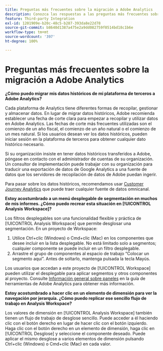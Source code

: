 ```yaml
---
title: Preguntas más frecuentes sobre la migración a Adobe Analytics
description: Conozca las respuestas a las preguntas más frecuentes sobre el cambio desde una plataforma de terceros a Adobe.
feature: Third-party Integration
exl-id: 1201909e-b20c-48c5-b287-393da8e22d78
source-git-commit: b8640d1387a475e2a9dd082759f0514bd18c1b6e
workflow-type: tm+mt
source-wordcount: '397'
ht-degree: 100%

---
```


# Preguntas más frecuentes sobre la migración a Adobe Analytics

**¿Cómo puedo migrar mis datos históricos de mi plataforma de terceros a Adobe Analytics?**

Cada plataforma de Analytics tiene diferentes formas de recopilar, gestionar y almacenar datos. En lugar de migrar datos históricos, Adobe recomienda establecer una fecha de corte clara para empezar a recopilar y utilizar datos en Adobe Analytics. Las fechas de corte más frecuentes utilizadas son el comienzo de un año fiscal, el comienzo de un año natural o el comienzo de un mes natural. Si los usuarios desean ver los datos históricos, pueden iniciar sesión en la plataforma de terceros para obtener cualquier dato histórico necesario.

Si su organización insiste en tener datos históricos transferidos a Adobe, póngase en contacto con el administrador de cuentas de su organización. Un consultor de implementación puede trabajar con su organización para traducir una exportación de datos de Google Analytics a una fuente de datos que los servidores de recopilación de datos de Adobe puedan ingerir.

Para pasar sobre los datos históricos, recomendamos usar [Customer Journey Analytics](https://experienceleague.adobe.com/docs/analytics-platform/using/cja-overview/cja-overview.html?lang=es) que puede traer cualquier fuente de datos omnicanal.

**Estoy acostumbrado a un menú desplegable de segmentación en muchos de mis informes. ¿Cómo puedo recrear esta situación en [!UICONTROL Analysis Workspace]?**

Los filtros desplegables son una funcionalidad flexible y práctica de [!UICONTROL Analysis Workspace] que permite desglosar una segmentación. En un proyecto de Workspace:

1. Utilice Ctrl+clic (Windows) o Cmd+clic (Mac) en los componentes que desee incluir en la lista desplegable. No está limitado solo a segmentos; cualquier componente se puede incluir en un filtro desplegable.
2. Arrastre el grupo de componentes al espacio de trabajo “Colocar un segmento aquí”. Antes de soltarlo, mantenga pulsada la tecla Mayús.

Los usuarios que accedan a este proyecto de [!UICONTROL Workspace] pueden utilizar el desplegable para aplicar segmentos y otros componentes al proyecto. Consulte [Información general sobre paneles](/help/analyze/analysis-workspace/c-panels/panels.md) en la guía de herramientas de Adobe Analytics para obtener más información.

**Estoy acostumbrado a hacer clic en un elemento de dimensión para ver la navegación por jerarquía. ¿Cómo puedo replicar ese sencillo flujo de trabajo en Analysis Workspace?**

Los valores de dimensión en [!UICONTROL Analysis Workspace] también tienen un flujo de trabajo de desglose sencillo. Puede acceder a él haciendo clic con el botón derecho en lugar de hacer clic con el botón izquierdo. Haga clic con el botón derecho en un elemento de dimensión, haga clic en [!UICONTROL Desglose] y seleccione el componente deseado. Puede aplicar el mismo desglose a varios elementos de dimensión pulsando Ctrl+clic (Windows) o Cmd+clic (Mac) en cada valor.
